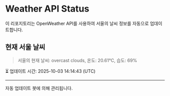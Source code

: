 
# Weather API Status

이 리포지토리는 OpenWeather API를 사용하여 서울의 날씨 정보를 자동으로 업데이트합니다.

## 현재 서울 날씨
> 서울의 현재 날씨: overcast clouds, 온도: 20.61°C, 습도: 69%

⏳ 업데이트 시간: 2025-10-03 14:14:43 (UTC)

---
자동 업데이트 봇에 의해 관리됩니다.
